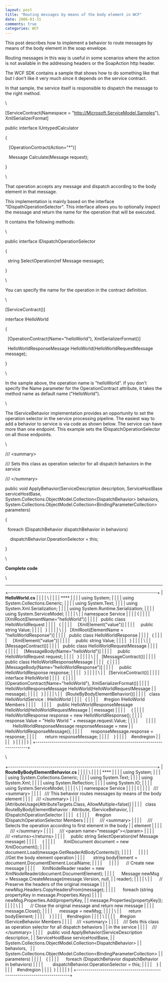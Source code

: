 ```yaml
---
layout: post
title: "Routing messages by means of the body element in WCF"
date: 2006-01-31
comments: true
categories: WCF
---
```


This post describes how to implement a behavior to route messages by
means of the body element in the soap envelope.

Routing messages in this way is useful in some scenarios where
the action is not available in the addressing headers or the SoapAction
http header.

The WCF SDK contains a sample that shows how to do something like that
but I don't like it very much since it depends on the service contract.
 

In that sample, the service itself is responsible to dispatch the
message to the right method.

\

[ServiceContract(Namespace = "http://Microsoft.ServiceModel.Samples"),
XmlSerializerFormat]

public interface IUntypedCalculator

{

   [OperationContract(Action="\*")]

   Message Calculate(Message request);

}

\

That operation accepts any message and dispatch according to the body
element in that message.

This implementation is mainly based on the interface
"IDispathOperationSelector". This interface allows you to optionally
inspect the message and return the name for the operation that will be
executed.

It contains the following methods:

\

public interface IDispatchOperationSelector

{

  string SelectOperation(ref Message message);

}

\

You can specify the name for the operation in the contract definition.  

\

[ServiceContract()]

interface IHelloWorld

{

  [OperationContract(Name="helloWorld"), XmlSerializerFormat()]

  HelloWorldResponseMessage HelloWorld(HelloWorldRequestMessage
message);

}

\

In the sample above, the operation name is "helloWorld". If you don't
specify the Name parameter for the OperationContract attribute, it takes
the method name as default name ("HelloWorld").

\

The IServiceBehavior implementation provides an opportunity to set the
operation selector in the service processing pipeline. The easiest way
to add a behavior to service is via code as shown below. The service can
have more than one endpoint. This example sets the
IDispatchOperationSelector on all those endpoints.

\

/// \<summary\>

/// Sets this class as operation selector for all dispatch behaviors in
the service

/// \</summary\>

public void ApplyBehavior(ServiceDescription description,
ServiceHostBase serviceHostBase,
System.Collections.ObjectModel.Collection\<DispatchBehavior\> behaviors,
System.Collections.ObjectModel.Collection\<BindingParameterCollection\>
parameters)

{

  foreach (DispatchBehavior dispatchBehavior in behaviors)

    dispatchBehavior.OperationSelector = this;

}

\

**Complete code**

\

****

+--------------------------------------------------------------------------+
| **HelloWorld.cs**                                                        |
|                                                                          |
| \                                                                        |
|                                                                          |
| ****                                                                     |
|                                                                          |
| using System;                                                            |
|                                                                          |
| using System.Collections.Generic;                                        |
|                                                                          |
| using System.Text;                                                       |
|                                                                          |
| using System.Xml.Serialization;                                          |
|                                                                          |
| using System.Runtime.Serialization;                                      |
|                                                                          |
| using System.ServiceModel;                                               |
|                                                                          |
| \                                                                        |
| namespace Service                                                        |
|                                                                          |
| {                                                                        |
|                                                                          |
|   [XmlRoot(ElementName="helloWorld")]                                    |
|                                                                          |
|   public class HelloWorldRequest                                         |
|                                                                          |
|   {                                                                      |
|                                                                          |
|     [XmlElement("value")]                                                |
|                                                                          |
|     public string Value;                                                 |
|                                                                          |
|   }                                                                      |
|                                                                          |
| \                                                                        |
|   [XmlRoot(ElementName = "helloWorldResponse")]                          |
|                                                                          |
|   public class HelloWorldResponse                                        |
|                                                                          |
|   {                                                                      |
|                                                                          |
|     [XmlElement("value")]                                                |
|                                                                          |
|     public string Value;                                                 |
|                                                                          |
|   }                                                                      |
|                                                                          |
| \                                                                        |
|   [MessageContract()]                                                    |
|                                                                          |
|   public class HelloWorldRequestMessage                                  |
|                                                                          |
|   {                                                                      |
|                                                                          |
|     [MessageBody(Name="helloWorld")]                                     |
|                                                                          |
|     public HelloWorldRequest request;                                    |
|                                                                          |
|   }                                                                      |
|                                                                          |
| \                                                                        |
|   [MessageContract()]                                                    |
|                                                                          |
|   public class HelloWorldResponseMessage                                 |
|                                                                          |
|   {                                                                      |
|                                                                          |
|     [MessageBody(Name="helloWorldResponse")]                             |
|                                                                          |
|     public HelloWorldResponse response;                                  |
|                                                                          |
|   }                                                                      |
|                                                                          |
| \                                                                        |
|   [ServiceContract()]                                                    |
|                                                                          |
|   interface IHelloWorld                                                  |
|                                                                          |
|   {                                                                      |
|                                                                          |
|     [OperationContract(Name="helloWorld"), XmlSerializerFormat()]        |
|                                                                          |
|     HelloWorldResponseMessage HelloWorld(HelloWorldRequestMessage        |
| message);                                                                |
|                                                                          |
|   }                                                                      |
|                                                                          |
| \                                                                        |
|   [RouteByBodyElementBehavior()]                                         |
|                                                                          |
|   class HelloWorldService : IHelloWorld                                  |
|                                                                          |
|   {                                                                      |
|                                                                          |
|     \#region IHelloWorld Members                                         |
|                                                                          |
|                                                                          |
|                                                                          |
|     public HelloWorldResponseMessage HelloWorld(HelloWorldRequestMessage |
| message)                                                                 |
|                                                                          |
|     {                                                                    |
|                                                                          |
|       HelloWorldResponse response = new HelloWorldResponse();            |
|                                                                          |
|       response.Value = "Hello World " + message.request.Value;           |
|                                                                          |
|                                                                          |
|                                                                          |
|       HelloWorldResponseMessage responseMessage = new                    |
| HelloWorldResponseMessage();                                             |
|                                                                          |
|       responseMessage.response = response;                               |
|                                                                          |
|       return responseMessage;                                            |
|                                                                          |
|    }                                                                     |
|                                                                          |
|    \#endregion                                                           |
|                                                                          |
|   }                                                                      |
|                                                                          |
| }                                                                        |
+--------------------------------------------------------------------------+

\

+--------------------------------------------------------------------------+
| **RouteByBodyElementBehavior.cs**                                        |
|                                                                          |
| \                                                                        |
|                                                                          |
| ****                                                                     |
|                                                                          |
| using System;                                                            |
|                                                                          |
| using System.Collections.Generic;                                        |
|                                                                          |
| using System.Text;                                                       |
|                                                                          |
| using System.Xml;                                                        |
|                                                                          |
| using System.Reflection;                                                 |
|                                                                          |
| using System.IO;                                                         |
|                                                                          |
| using System.ServiceModel;                                               |
|                                                                          |
| \                                                                        |
| namespace Service                                                        |
|                                                                          |
| {                                                                        |
|                                                                          |
|   /// \<summary\>                                                        |
|                                                                          |
|   /// This behavior routes messages by means of the body element         |
|                                                                          |
|   /// \</summary\>                                                       |
|                                                                          |
|   [AttributeUsage(AttributeTargets.Class, AllowMultiple=false)]          |
|                                                                          |
|   class RouteByBodyElementBehavior : Attribute, IServiceBehavior,        |
| IDispatchOperationSelector                                               |
|                                                                          |
|   {                                                                      |
|                                                                          |
|     \#region IDispatchOperationSelector Members                          |
|                                                                          |
|     /// \<summary\>                                                      |
|                                                                          |
|     /// Selects the operation according to first element in the body     |
| element                                                                  |
|                                                                          |
|     /// \</summary\>                                                     |
|                                                                          |
|     /// \<param name="message"\>\</param\>                               |
|                                                                          |
|     /// \<returns\>\</returns\>                                          |
|                                                                          |
|     public string SelectOperation(ref Message message)                   |
|                                                                          |
|     {                                                                    |
|                                                                          |
|       XmlDocument document = new XmlDocument();                          |
|                                                                          |
|       document.Load(message.GetReaderAtBodyContents());                  |
|                                                                          |
|                                                                          |
|                                                                          |
|       //Get the body element operation                                   |
|                                                                          |
|       string bodyElement = document.DocumentElement.LocalName;           |
|                                                                          |
|                                                                          |
|                                                                          |
|      // Create new message                                               |
|                                                                          |
|      XmlNodeReader reader = new XmlNodeReader(document.DocumentElement); |
|                                                                          |
|      Message newMsg = Message.CreateMessage(message.Version, null,       |
| reader);                                                                 |
|                                                                          |
| \                                                                        |
|      // Preserve the headers of the original message                     |
|                                                                          |
|      newMsg.Headers.CopyHeadersFrom(message);                            |
|                                                                          |
|      foreach (string propertyKey in message.Properties.Keys)             |
|                                                                          |
|        newMsg.Properties.Add(propertyKey,                                |
| message.Properties[propertyKey]);                                        |
|                                                                          |
| \                                                                        |
|      // Close the original message and return new message                |
|                                                                          |
|      message.Close();                                                    |
|                                                                          |
|      message = newMsg;                                                   |
|                                                                          |
| \                                                                        |
|      return bodyElement;                                                 |
|                                                                          |
|    }                                                                     |
|                                                                          |
|    \#endregion                                                           |
|                                                                          |
| \                                                                        |
|                                                                          |
|    \#region IServiceBehavior Members                                     |
|                                                                          |
|    /// \<summary\>                                                       |
|                                                                          |
|    /// Sets this class as operation selector for all dispatch behaviors  |
| in the service                                                           |
|                                                                          |
|    /// \</summary\>                                                      |
|                                                                          |
|    public void ApplyBehavior(ServiceDescription description,             |
| ServiceHostBase serviceHostBase,                                         |
| System.Collections.ObjectModel.Collection\<DispatchBehavior\>            |
| behaviors,                                                               |
| System.Collections.ObjectModel.Collection\<BindingParameterCollection\>  |
| parameters)                                                              |
|                                                                          |
|    {                                                                     |
|                                                                          |
|      foreach (DispatchBehavior dispatchBehavior in behaviors)            |
|                                                                          |
|        dispatchBehavior.OperationSelector = this;                        |
|                                                                          |
|    }                                                                     |
|                                                                          |
|    \#endregion                                                           |
|                                                                          |
|  }                                                                       |
|                                                                          |
| }                                                                        |
+--------------------------------------------------------------------------+



